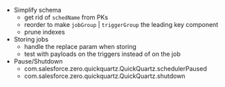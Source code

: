- Simplify schema 
    - get rid of `schedName` from PKs
    - reorder to make `jobGroup` | `triggerGroup` the leading key component
    - prune indexes
- Storing jobs
    - handle the replace param when storing 
    - test with payloads on the triggers instead of on the job
- Pause/Shutdown
    - com.salesforce.zero.quickquartz.QuickQuartz.schedulerPaused
    - com.salesforce.zero.quickquartz.QuickQuartz.shutdown
    